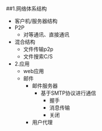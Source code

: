##1.网络体系结构
- 客户机/服务器结构
- P2P
  - 对等通讯、直接通讯
- 混合结构
  - 文件传输p2p
  - 文件搜索C/S
- 2.应用
  - web应用
  - 邮件
    - 邮件服务器
      - 基于SMTP协议进行通信
        - 握手
        - 消息传输
        - 关闭
    - 用户代理
